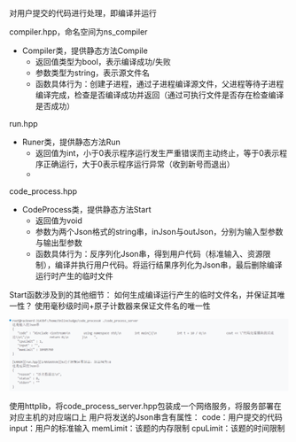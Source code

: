 对用户提交的代码进行处理，即编译并运行

compiler.hpp，命名空间为ns_compiler
- Compiler类，提供静态方法Compile
  - 返回值类型为bool，表示编译成功/失败
  - 参数类型为string，表示源文件名
  - 函数具体行为：创建子进程，通过子进程编译源文件，父进程等待子进程编译完成，检查是否编译成功并返回（通过可执行文件是否存在检查编译是否成功）

run.hpp
- Runer类，提供静态方法Run
  - 返回值为int，小于0表示程序运行发生严重错误而主动终止，等于0表示程序正确运行，大于0表示程序运行异常（收到新号而退出）
  - 

code_process.hpp
- CodeProcess类，提供静态方法Start
  - 返回值为void
  - 参数为两个Json格式的string串，inJson与outJson，分别为输入型参数与输出型参数
  - 函数具体行为：反序列化Json串，得到用户代码（标准输入、资源限制），编译并执行用户代码。将运行结果序列化为Json串，最后删除编译运行时产生的临时文件

Start函数涉及到的其他细节：
如何生成编译运行产生的临时文件名，并保证其唯一性？
使用毫秒级时间+原子计数器来保证文件名的唯一性

![image.png](https://raw.githubusercontent.com/ren77281/pigco-image/main/img/202402290927676.png)

使用httplib，将code_process_server.hpp包装成一个网络服务，将服务部署在对应主机的对应端口上
用户将发送的Json串含有属性：
code：用户提交的代码
input：用户的标准输入
memLimit：该题的内存限制
cpuLimit：该题的时间限制